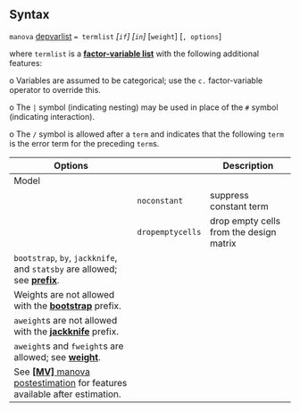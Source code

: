 ## Syntax

`manova`
[depvarlist](http://www.stata.com/help.cgi?depvarlist)
`= termlist` _\[`if`\] \[`in`\]_
\[`weight`\] \[`, options`\]

where `termlist` is a
[<strong>factor-variable list</strong>](http://www.stata.com/help.cgi?fvvarlist)
with the following additional features:

o Variables are assumed to be categorical; use the `c.` factor-variable
operator to override this.

o The `|` symbol (indicating nesting) may be used in place of the `#`
symbol (indicating interaction).

o The `/` symbol is allowed after a `term` and indicates that the
following `term` is the error term for the preceding `term`s.

| Options                                                                                                                                                                    |                  | Description                             |
|----------------------------------------------------------------------------------------------------------------------------------------------------------------------------|------------------|-----------------------------------------|
| Model                                                                                                                                                                      |                  |                                         |
|                                                                                                                                                                            | `noconstant`     | suppress constant term                  |
|                                                                                                                                                                            | `dropemptycells` | drop empty cells from the design matrix |
| `bootstrap`, `by`, `jackknife`, and `statsby` are allowed; see [<strong>prefix</strong>](http://www.stata.com/help.cgi?prefix).                 |                  |                                         |
| Weights are not allowed with the [<strong>bootstrap</strong>](http://www.stata.com/help.cgi?bootstrap) prefix.                                  |                  |                                         |
| `aweight`s are not allowed with the [<strong>jackknife</strong>](http://www.stata.com/help.cgi?jackknife) prefix.                               |                  |                                         |
| `aweight`s and `fweight`s are allowed; see [<strong>weight</strong>](http://www.stata.com/help.cgi?weight).                                     |                  |                                         |
| See [<strong>[MV]</strong> manova postestimation](http://www.stata.com/help.cgi?manova_postestimation) for features available after estimation. |                  |                                         |
